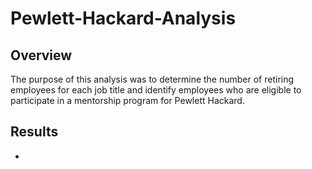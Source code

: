 # Pewlett-Hackard-Analysis

## Overview
The purpose of this analysis was to determine the number of retiring employees for each job title and identify employees who are eligible to participate in a mentorship program for Pewlett Hackard.

## Results
<ul>
  <li>

